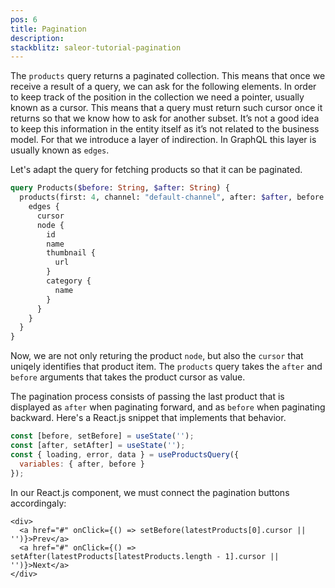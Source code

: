 ```yaml
---
pos: 6
title: Pagination 
description: 
stackblitz: saleor-tutorial-pagination 
---
```


The `products` query returns a paginated collection.  This means that once we receive a result of a query, we can ask for the following elements. In order to keep track of the position in the collection we need a pointer, usually known as a cursor. This means that a query must return such cursor once it returns so that we know how to ask for another subset. It’s not a good idea to keep this information in the entity itself as it’s not related to the business model. For that we introduce a layer of indirection. In GraphQL this layer is usually known as `edges`.

Let's adapt the query for fetching products so that it can be paginated.

```graphql
query Products($before: String, $after: String) {
  products(first: 4, channel: "default-channel", after: $after, before: $before) {
    edges {
      cursor
      node {
        id
        name
        thumbnail {
          url
        }
        category {
          name
        }
      }
    }
  }
}
```

Now, we are not only returing the product `node`, but also the `cursor` that uniqely identifies that product item. The `products` query takes the `after` and `before` arguments that takes the product cursor as value. 

The pagination process consists of passing the last product that is displayed as `after` when paginating forward, and as `before` when paginating backward. Here's a React.js snippet that implements that behavior.

```js
const [before, setBefore] = useState('');
const [after, setAfter] = useState('');
const { loading, error, data } = useProductsQuery({
  variables: { after, before }
});
```

In our React.js component, we must connect the pagination buttons accordingaly:

```tsx
<div>
  <a href="#" onClick={() => setBefore(latestProducts[0].cursor || '')}>Prev</a>
  <a href="#" onClick={() => setAfter(latestProducts[latestProducts.length - 1].cursor || '')}>Next</a>
</div>
```